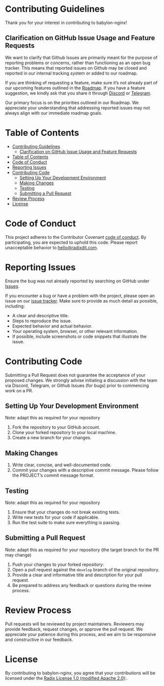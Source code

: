 # Contributing Guidelines

Thank you for your interest in contributing to babylon-nginx! 

## Clarification on GitHub Issue Usage and Feature Requests

We want to clarify that Github Issues are primarily meant for the purpose of reporting problems or concerns, rather than functioning as an open bug tracker. This means that reported issues on Github may be closed and reported in our internal tracking system or added to our roadmap. 

If you are thinking of requesting a feature, make sure it’s not already part of our upcoming features outlined in the [Roadmap](https://docs.radixdlt.com/docs/roadmap). If you have a feature suggestion, we kindly ask that you share it through [Discord](http://discord.gg/radixdlt) or [Telegram](https://t.me/RadixDevelopers).

Our primary focus is on the priorities outlined in our Roadmap. We appreciate your understanding that addressing reported issues may not always align with our immediate roadmap goals.


# Table of Contents
- [Contributing Guidelines](#contributing-guidelines)
  - [Clarification on GitHub Issue Usage and Feature Requests](#clarification-on-github-issue-usage-and-feature-requests)
- [Table of Contents](#table-of-contents)
- [Code of Conduct](#code-of-conduct)
- [Reporting Issues](#reporting-issues)
- [Contributing Code](#contributing-code)
  - [Setting Up Your Development Environment](#setting-up-your-development-environment)
  - [Making Changes](#making-changes)
  - [Testing](#testing)
  - [Submitting a Pull Request](#submitting-a-pull-request)
- [Review Process](#review-process)
- [License](#license)

# Code of Conduct
This project adheres to the Contributor Covenant [code of conduct](CODE_OF_CONDUCT.md).
By participating, you are expected to uphold this code.
Please report unacceptable behavior to [hello@radixdlt.com](mailto:hello@radixdlt.com).

# Reporting Issues
Ensure the bug was not already reported by searching on GitHub under [Issues](https://github.com/radixdlt/XYZ/issues).

If you encounter a bug or have a problem with the project, please open an issue on our [issue tracker](https://github.com/radixdlt/XYZ/issues). Make sure to provide as much detail as possible, including:

- A clear and descriptive title.
- Steps to reproduce the issue.
- Expected behavior and actual behavior.
- Your operating system, browser, or other relevant information.
- If possible, include screenshots or code snippets that illustrate the issue.


# Contributing Code

Submitting a Pull Request does not guarantee the acceptance of your proposed changes. We strongly advise initiating a discussion with the team via Discord, Telegram, or Github Issues (for bugs) prior to commencing work on a PR.

## Setting Up Your Development Environment

Note: adapt this as required for your repository

1. Fork the repository to your GitHub account.
2. Clone your forked repository to your local machine.
3. Create a new branch for your changes.

## Making Changes
1. Write clear, concise, and well-documented code.
2. Commit your changes with a descriptive commit message. Please follow the PROJECT’s commit message format.

## Testing
Note: adapt this as required for your repository

1. Ensure that your changes do not break existing tests.
2. Write new tests for your code if applicable.
3. Run the test suite to make sure everything is passing.

## Submitting a Pull Request
Note: adapt this as required for your repository (the target branch for the PR may change)

1. Push your changes to your forked repository:
2. Open a pull request against the `develop` branch of the original repository.
3. Provide a clear and informative title and description for your pull request.
4. Be prepared to address any feedback or questions during the review process.

# Review Process
Pull requests will be reviewed by project maintainers. Reviewers may provide feedback, request changes, or approve the pull request. We appreciate your patience during this process, and we aim to be responsive and constructive in our feedback.


# License
By contributing to babylon-nginx, you agree that your contributions will be licensed under the [Radix License 1.0 (modified Apache 2.0)](LICENSE):.
